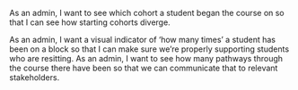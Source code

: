 <!-- As an admin, I want to be able to view a list of the students currently on the course.
As an admin, I want to see which block each student is in so that I know where they are in the course. -->

<!-- As an admin, I want to see a list of graduates so I can feel good about my job.
As an admin, I want to be able to see a list of students from a specific block. -->

<!-- As an admin, I want to add new students to the system so that I can begin tracking them. -->
<!-- As an admin, I want to clearly see how many students are on each block so that I can plan accordingly. -->
<!-- As an admin, I want to be able to remove people from the course so that we can account for the occasional leaver. -->
<!-- As an admin, I want to graduate all relevant students from their respective blocks when it’s appropriate to do so. -->

As an admin, I want to see which cohort a student began the course on so that I can see how starting cohorts diverge.

<!-- As an admin, I want a visual indicator that I’ve either graduated a student or not from a block, so I can make sure I’ve considered all the students. -->

As an admin, I want a visual indicator of ‘how many times’ a student has been on a block so that I can make sure we’re properly supporting students who are resitting.
As an admin, I want to see how many pathways through the course there have been so that we can communicate that to relevant stakeholders.
